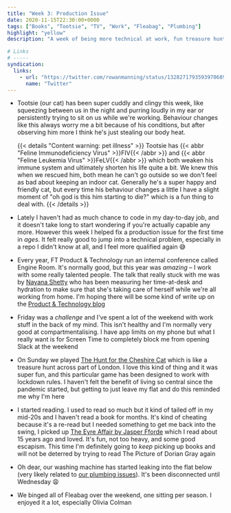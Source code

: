 ```yaml
---
title: "Week 3: Production Issue"
date: 2020-11-15T22:30:00+0000
tags: ["Books", "Tootsie", "TV", "Work", "Fleabag", "Plumbing"]
highlight: "yellow"
description: "A week of being more technical at work, fun treasure hunts across London, and opening a book for a change."

# Links
# -----
syndication:
  links:
    - url: "https://twitter.com/rowanmanning/status/1328271793593970689"
      name: "Twitter"
---
```


  * Tootsie (our cat) has been super cuddly and clingy this week, like squeezing between us in the night and purring loudly in my ear or persistently trying to sit on us while we're working. Behaviour changes like this always worry me a bit because of his conditions, but after observing him more I think he's just stealing our body heat.

    {{< details "Content warning: pet illness" >}}
      Tootsie has {{< abbr "Feline Immunodeficiency Virus" >}}FIV{{< /abbr >}} and {{< abbr "Feline Leukemia Virus" >}}FeLV{{< /abbr >}} which both weaken his immune system and ultimately shorten his life quite a bit. We knew this when we rescued him, both mean he can't go outside so we don't feel as bad about keeping an indoor cat. Generally he's a super happy and friendly cat, but every time his behaviour changes a little I have a slight moment of "oh god is this him starting to die?" which is a fun thing to deal with.
    {{< /details >}}

  * Lately I haven't had as much chance to code in my day-to-day job, and it doesn't take long to start wondering if you're actually capable any more. However this week I helped fix a production issue for the first time in _ages_. It felt really good to jump into a technical problem, especially in a repo I didn't know at all, and I feel more qualified again :sweat_smile:

  * Every year, FT Product & Technology run an internal conference called Engine Room. It's normally good, but this year was _amazing_ – I work with some really talented people. The talk that really stuck with me was by [Nayana Shetty](https://twitter.com/ShettyNy) who has been measuring her time-at-desk and hydration to make sure that she's taking care of herself while we're all working from home. I'm hoping there will be some kind of write up on the [Product & Technology blog](https://medium.com/ft-product-technology)

  * Friday was a _challenge_ and I've spent a lot of the weekend with work stuff in the back of my mind. This isn't healthy and I'm normally very good at compartmentalising. I have app limits on my phone but what I really want is for Screen Time to completely block me from opening Slack at the weekend

  * On Sunday we played [The Hunt for the Cheshire Cat](https://www.inthehiddencity.com/the-hunt-for-the-cheshire-cat) which is like a treasure hunt across part of London. I love this kind of thing and it was super fun, and this particular game has been designed to work with lockdown rules. I haven't felt the benefit of living so central since the pandemic started, but getting to just leave my flat and do this reminded me why I'm here

  * I started reading. I used to read so much but it kind of tailed off in my mid-20s and I haven't read a book for months. It's kind of cheating because it's a re-read but I needed something to get me back into the swing, I picked up [The Eyre Affair by Jasper Fforde](https://www.goodreads.com/book/show/27003.The_Eyre_Affair) which I read about 15 years ago and loved. It's fun, not too heavy, and some good escapism. This time I'm definitely going to _keep_ picking up books and will not be deterred by trying to read The Picture of Dorian Gray again

  * Oh dear, our washing machine has started leaking into the flat below (very likely related to [our plumbing issues](../1/)). It's been disconnected until Wednesday :weary:

  * We binged all of Fleabag over the weekend, one sitting per season. I enjoyed it a lot, especially Olivia Colman